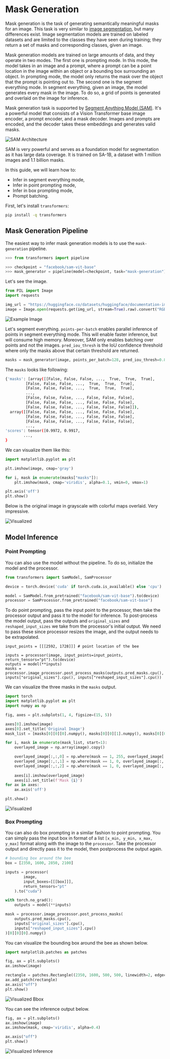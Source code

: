 <!--Copyright 2024 The HuggingFace Team. All rights reserved.

Licensed under the Apache License, Version 2.0 (the "License"); you may not use this file except in compliance with
the License. You may obtain a copy of the License at

http://www.apache.org/licenses/LICENSE-2.0

Unless required by applicable law or agreed to in writing, software distributed under the License is distributed on
an "AS IS" BASIS, WITHOUT WARRANTIES OR CONDITIONS OF ANY KIND, either express or implied. See the License for the
specific language governing permissions and limitations under the License.

⚠️ Note that this file is in Markdown but contain specific syntax for our doc-builder (similar to MDX) that may not be
rendered properly in your Markdown viewer.

-->

# Mask Generation

Mask generation is the task of generating semantically meaningful masks for an image. 
This task is very similar to [image segmentation](semantic_segmentation), but many differences exist. Image segmentation models are trained
on labeled datasets and are limited to the classes they have seen during training; they return a set of masks and corresponding classes, 
given an image. 

Mask generation models are trained on large amounts of data, and they operate in two modes. The first one is prompting 
mode. In this mode, the model takes in an image and a prompt, where a prompt can be a point location in the image within 
an object or a bounding box surrounding an object. In prompting mode, the model only returns the mask over the object 
that the prompt is pointing out to. The second one is the segment everything mode. In segment everything, given an 
image, the model generates every mask in the image. To do so, a grid of points is generated and overlaid on the image
for inference. 

Mask generation task is supported by [Segment Anything Model (SAM)](model_doc/sam). It's a powerful model that consists of a Vision Transformer
base image encoder, a prompt encoder, and a mask decoder. Images and prompts are encoded, and the decoder takes these 
embeddings and generates valid masks. 

<div class="flex justify-center">
     <img src="https://huggingface.co/datasets/huggingface/documentation-images/blob/main/transformers/tasks/sam.png" alt="SAM Architecture"/>
</div>

SAM is very powerful and serves as a foundation model for segmentation as it has large data coverage. It is trained on 
SA-1B, a dataset with 1 million images and 1.1 billion masks. 

In this guide, we will learn how to:
- Infer in segment everything mode,
- Infer in point prompting mode,
- Infer in box prompting mode,
- Prompt batching.

First, let's install `transformers`:

```bash
pip install -q transformers
```

## Mask Generation Pipeline

The easiest way to infer mask generation models is to use the `mask-generation` pipeline.

```python
>>> from transformers import pipeline

>>> checkpoint = "facebook/sam-vit-base"
>>> mask_generator = pipeline(model=checkpoint, task="mask-generation")
```

Let's see the image.

```python
from PIL import Image
import requests

img_url = "https://huggingface.co/datasets/huggingface/documentation-images/resolve/main/bee.jpg"
image = Image.open(requests.get(img_url, stream=True).raw).convert("RGB")
```

<div class="flex justify-center">
     <img src="https://huggingface.co/datasets/huggingface/documentation-images/resolve/main/bee.jpg" alt="Example Image"/>
</div>

Let's segment everything. `points-per-batch` enables parallel inference of points in
segment everything mode. This will enable faster inference, but will consume high memory.
Moreover, SAM only enables batching over points and not the images. `pred_iou_thresh` is
the IoU confidence threshold where only the masks above that certain threshold are returned.

```python
masks = mask_generator(image, points_per_batch=128, pred_iou_thresh=0.88)
```

The `masks` looks like following:

```bash
{'masks': [array([[False, False, False, ...,  True,  True,  True],
         [False, False, False, ...,  True,  True,  True],
         [False, False, False, ...,  True,  True,  True],
         ...,
         [False, False, False, ..., False, False, False],
         [False, False, False, ..., False, False, False],
         [False, False, False, ..., False, False, False]]),
  array([[False, False, False, ..., False, False, False],
         [False, False, False, ..., False, False, False],
         [False, False, False, ..., False, False, False],
         ...,
'scores': tensor([0.9972, 0.9917,
        ...,
}
```

We can visualize them like this:

```python
import matplotlib.pyplot as plt

plt.imshow(image, cmap='gray')

for i, mask in enumerate(masks["masks"]):
    plt.imshow(mask, cmap='viridis', alpha=0.1, vmin=0, vmax=1)

plt.axis('off')
plt.show()
```

Below is the original image in grayscale with colorful maps overlaid. Very impressive.

<div class="flex justify-center">
     <img src="https://huggingface.co/datasets/huggingface/documentation-images/resolve/main/bee_segmented.png" alt="Visualized"/>
</div>


## Model Inference

### Point Prompting

You can also use the model without the pipeline. To do so, initialize the model and
the processor.

```python
from transformers import SamModel, SamProcessor

device = torch.device('cuda' if torch.cuda.is_available() else 'cpu')

model = SamModel.from_pretrained("facebook/sam-vit-base").to(device)
processor = SamProcessor.from_pretrained("facebook/sam-vit-base")
```

To do point prompting, pass the input point to the processor, then take the processor output
and pass it to the model for inference. To post-process the model output, pass the outputs and
`original_sizes` and `reshaped_input_sizes` we take from the processor's initial output. We need to pass these 
since processor resizes the image, and the output needs to be extrapolated.

```
input_points = [[[2592, 1728]]] # point location of the bee

inputs = processor(image, input_points=input_points, return_tensors="pt").to(device)
outputs = model(**inputs)
masks = processor.image_processor.post_process_masks(outputs.pred_masks.cpu(), inputs["original_sizes"].cpu(), inputs["reshaped_input_sizes"].cpu())
```

We can visualize the three masks in the `masks` output.

```python
import torch
import matplotlib.pyplot as plt
import numpy as np

fig, axes = plt.subplots(1, 4, figsize=(15, 5))

axes[0].imshow(image)
axes[0].set_title('Original Image')
mask_list = [masks[0][0][0].numpy(), masks[0][0][1].numpy(), masks[0][0][2].numpy()]

for i, mask in enumerate(mask_list, start=1):
    overlayed_image = np.array(image).copy()

    overlayed_image[:,:,0] = np.where(mask == 1, 255, overlayed_image[:,:,0])
    overlayed_image[:,:,1] = np.where(mask == 1, 0, overlayed_image[:,:,1])
    overlayed_image[:,:,2] = np.where(mask == 1, 0, overlayed_image[:,:,2])
    
    axes[i].imshow(overlayed_image)
    axes[i].set_title(f'Mask {i}')
for ax in axes:
    ax.axis('off')

plt.show()
```
<div class="flex justify-center">
     <img src="https://huggingface.co/datasets/huggingface/documentation-images/resolve/main/transformers/tasks/masks.png" alt="Visualized"/>
</div>

### Box Prompting

You can also do box prompting in a similar fashion to point prompting. You can simply pass the input box in format of a list
`[x_min, y_min, x_max, y_max]` format along with the image to the `processor`. Take the processor output and directly pass it 
to the model, then postprocess the output again.


```python
# bounding box around the bee
box = [2350, 1600, 2850, 2100]

inputs = processor(
        image,
        input_boxes=[[[box]]],
        return_tensors="pt"
    ).to("cuda")

with torch.no_grad():
    outputs = model(**inputs)

mask = processor.image_processor.post_process_masks(
    outputs.pred_masks.cpu(),
    inputs["original_sizes"].cpu(),
    inputs["reshaped_input_sizes"].cpu()
)[0][0][0].numpy()
```

You can visualize the bounding box around the bee as shown below.

```python
import matplotlib.patches as patches

fig, ax = plt.subplots()
ax.imshow(image)

rectangle = patches.Rectangle((2350, 1600, 500, 500, linewidth=2, edgecolor='r', facecolor='none')
ax.add_patch(rectangle)
ax.axis("off")
plt.show()
```

<div class="flex justify-center">
     <img src="https://huggingface.co/datasets/huggingface/documentation-images/resolve/main/transformers/tasks/bbox.png" alt="Visualized Bbox"/>
</div>

You can see the inference output below. 

```python
fig, ax = plt.subplots()
ax.imshow(image)
ax.imshow(mask, cmap='viridis', alpha=0.4)

ax.axis("off")
plt.show()
```

<div class="flex justify-center">
     <img src="https://huggingface.co/datasets/huggingface/documentation-images/resolve/main/transformers/tasks/box_inference.png" alt="Visualized Inference"/>
</div>

